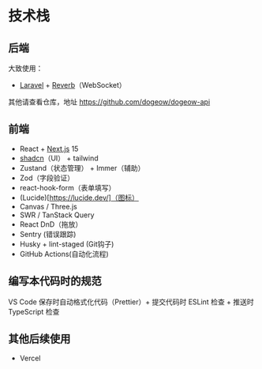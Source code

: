 # 技术栈

## 后端

大致使用：

- [Laravel](https://laravel.com/) + [Reverb](https://laravel.com/docs/12.x/reverb)（WebSocket）

其他请查看仓库，地址 https://github.com/dogeow/dogeow-api

## 前端

- React + [Next.js](https://nextjs.org) 15
- [shadcn](https://ui.shadcn.com/)（UI） + tailwind
- Zustand（状态管理） + Immer（辅助）
- Zod（字段验证）
- react-hook-form（表单填写）
- (Lucide)[https://lucide.dev/]（图标）
- Canvas / Three.js
- SWR / TanStack Query
- React DnD（拖放）
- Sentry (错误跟踪)
- Husky + lint-staged (Git钩子)
- GitHub Actions(自动化流程)

## 编写本代码时的规范

VS Code 保存时自动格式化代码（Prettier）+ 提交代码时 ESLint 检查 + 推送时 TypeScript 检查

## 其他后续使用

- Vercel
